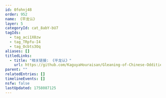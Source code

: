 ```yaml
---
id: 0fohnj48
order: 952
name: 《平龙认》
layer: 5
categoryId: cat_8abY-bU7
tagIds:
  - tag_aci1X8zw
  - tag_TRpfu-I4
  - tag_Ocbts3Oq
aliases: []
titledLinks:
  - title: "相关链接: 《平龙认》"
    url: https://github.com/KaguyaHouraisan/Gleaning-of-Chinese-Oddities-Iceberg/blob/main/%E4%B8%AD%E6%96%87%E4%BA%92%E8%81%94%E7%BD%91%E5%85%94%E5%AD%90%E6%B4%9E%E5%86%B0%E5%B1%B1%E5%9B%BE%E6%8B%BE%E9%81%97%C2%B7%E4%B8%83%C2%B7%E5%B9%B3%E9%BE%99%E8%AE%A4.md
parent: ""
relatedEntries: []
timelineEvents: []
nsfw: false
lastUpdated: 1758087125
---
```



